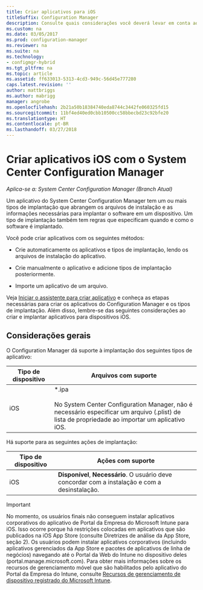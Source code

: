 ```yaml
---
title: Criar aplicativos para iOS
titleSuffix: Configuration Manager
description: Consulte quais considerações você deverá levar em conta ao criar e implantar aplicativos para dispositivos iOS.
ms.custom: na
ms.date: 03/05/2017
ms.prod: configuration-manager
ms.reviewer: na
ms.suite: na
ms.technology:
- configmgr-hybrid
ms.tgt_pltfrm: na
ms.topic: article
ms.assetid: ff633013-5313-4cd3-949c-56d45e777280
caps.latest.revision: ''
author: mattbriggs
ms.author: mabrigg
manager: angrobe
ms.openlocfilehash: 2b21a50b18384740eda8744c3442fe060325fd15
ms.sourcegitcommit: 11bf4ed40ed0cbb10500cc58bbecbd23c92bfe20
ms.translationtype: HT
ms.contentlocale: pt-BR
ms.lasthandoff: 03/27/2018
---
```

# <a name="create-ios-applications-with-system-center-configuration-manager"></a>Criar aplicativos iOS com o System Center Configuration Manager

*Aplica-se a: System Center Configuration Manager (Branch Atual)*

Um aplicativo do System Center Configuration Manager tem um ou mais tipos de implantação que abrangem os arquivos de instalação e as informações necessárias para implantar o software em um dispositivo. Um tipo de implantação também tem regras que especificam quando e como o software é implantado.  

 Você pode criar aplicativos com os seguintes métodos:  

-   Crie automaticamente os aplicativos e tipos de implantação, lendo os arquivos de instalação do aplicativo.  

-   Crie manualmente o aplicativo e adicione tipos de implantação posteriormente.  

-   Importe um aplicativo de um arquivo.  

Veja [Iniciar o assistente para criar aplicativo](../../apps/deploy-use/create-applications.md#start-the-create-application-wizard) e conheça as etapas necessárias para criar os aplicativos do Configuration Manager e os tipos de implantação. Além disso, lembre-se das seguintes considerações ao criar e implantar aplicativos para dispositivos iOS.  

## <a name="general-considerations"></a>Considerações gerais  
 O Configuration Manager dá suporte à implantação dos seguintes tipos de aplicativo:  

|Tipo de dispositivo|Arquivos com suporte|  
|-----------------|---------------------|  
|iOS|*.ipa<br /><br /> No System Center Configuration Manager, não é necessário especificar um arquivo (.plist) de lista de propriedade ao importar um aplicativo iOS.|  

 Há suporte para as seguintes ações de implantação:  

|Tipo de dispositivo|Ações com suporte|  
|-----------------|-----------------------|  
|iOS|**Disponível**, **Necessário**. O usuário deve concordar com a instalação e com a desinstalação.

> [!IMPORTANT]  
>  No momento, os usuários finais não conseguem instalar aplicativos corporativos do aplicativo de Portal da Empresa do Microsoft Intune para iOS. Isso ocorre porque há restrições colocadas em aplicativos que são publicados na iOS App Store (consulte Diretrizes de análise da App Store, seção 2). Os usuários podem instalar aplicativos corporativos (incluindo aplicativos gerenciados da App Store e pacotes de aplicativos de linha de negócios) navegando até o Portal da Web do Intune no dispositivo deles (portal.manage.microsoft.com). Para obter mais informações sobre os recursos de gerenciamento móvel que são habilitados pelo aplicativo do Portal da Empresa do Intune, consulte [Recursos de gerenciamento de dispositivo registrado do Microsoft Intune](https://technet.microsoft.com/library/dn600287.aspx).  
